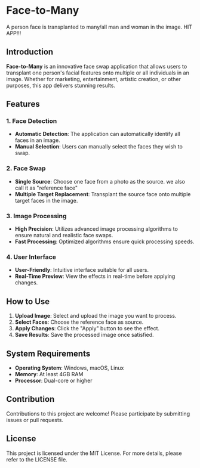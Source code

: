 # Face-to-Many
A person face is transplanted to many/all man and woman in the image. HIT APP!!!

## Introduction
**Face-to-Many** is an innovative face swap application that allows users to transplant one person's facial features onto multiple or all individuals in an image. Whether for marketing, entertainment, artistic creation, or other purposes, this app delivers stunning results.

## Features

### 1. Face Detection
- **Automatic Detection**: The application can automatically identify all faces in an image.
- **Manual Selection**: Users can manually select the faces they wish to swap.

### 2. Face Swap
- **Single Source**: Choose one face from a photo as the source. we also call it as "reference face"
- **Multiple Target Replacement**: Transplant the source face onto multiple target faces in the image.

### 3. Image Processing
- **High Precision**: Utilizes advanced image processing algorithms to ensure natural and realistic face swaps.
- **Fast Processing**: Optimized algorithms ensure quick processing speeds.

### 4. User Interface
- **User-Friendly**: Intuitive interface suitable for all users.
- **Real-Time Preview**: View the effects in real-time before applying changes.

## How to Use

1. **Upload Image**: Select and upload the image you want to process.
2. **Select Faces**: Choose the reference face as source.
3. **Apply Changes**: Click the "Apply" button to see the effect.
4. **Save Results**: Save the processed image once satisfied.

## System Requirements
- **Operating System**: Windows, macOS, Linux
- **Memory**: At least 4GB RAM
- **Processor**: Dual-core or higher

## Contribution
Contributions to this project are welcome! Please participate by submitting issues or pull requests.

## License
This project is licensed under the MIT License. For more details, please refer to the LICENSE file.